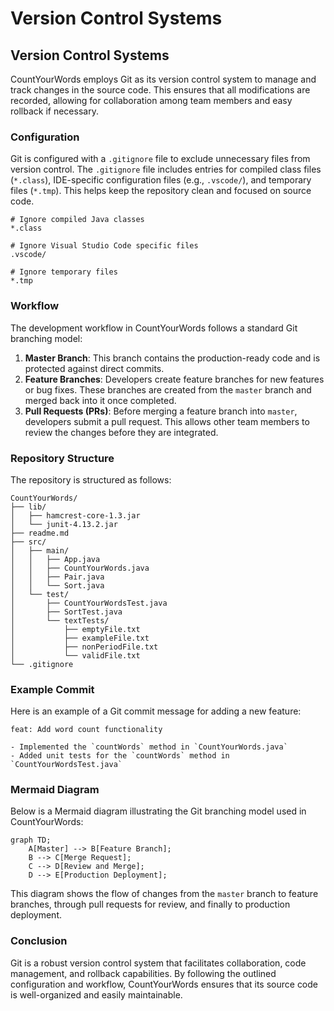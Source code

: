 # Version Control Systems

## Version Control Systems

CountYourWords employs Git as its version control system to manage and track changes in the source code. This ensures that all modifications are recorded, allowing for collaboration among team members and easy rollback if necessary.

### Configuration

Git is configured with a `.gitignore` file to exclude unnecessary files from version control. The `.gitignore` file includes entries for compiled class files (`*.class`), IDE-specific configuration files (e.g., `.vscode/`), and temporary files (`*.tmp`). This helps keep the repository clean and focused on source code.

```plaintext
# Ignore compiled Java classes
*.class

# Ignore Visual Studio Code specific files
.vscode/

# Ignore temporary files
*.tmp
```

### Workflow

The development workflow in CountYourWords follows a standard Git branching model:

1. **Master Branch**: This branch contains the production-ready code and is protected against direct commits.
2. **Feature Branches**: Developers create feature branches for new features or bug fixes. These branches are created from the `master` branch and merged back into it once completed.
3. **Pull Requests (PRs)**: Before merging a feature branch into `master`, developers submit a pull request. This allows other team members to review the changes before they are integrated.

### Repository Structure

The repository is structured as follows:

```plaintext
CountYourWords/
├── lib/
│   ├── hamcrest-core-1.3.jar
│   └── junit-4.13.2.jar
├── readme.md
├── src/
│   ├── main/
│   │   ├── App.java
│   │   ├── CountYourWords.java
│   │   ├── Pair.java
│   │   └── Sort.java
│   └── test/
│       ├── CountYourWordsTest.java
│       ├── SortTest.java
│       └── textTests/
│           ├── emptyFile.txt
│           ├── exampleFile.txt
│           ├── nonPeriodFile.txt
│           └── validFile.txt
└── .gitignore
```

### Example Commit

Here is an example of a Git commit message for adding a new feature:

```plaintext
feat: Add word count functionality

- Implemented the `countWords` method in `CountYourWords.java`
- Added unit tests for the `countWords` method in `CountYourWordsTest.java`
```

### Mermaid Diagram

Below is a Mermaid diagram illustrating the Git branching model used in CountYourWords:

```mermaid
graph TD;
    A[Master] --> B[Feature Branch];
    B --> C[Merge Request];
    C --> D[Review and Merge];
    D --> E[Production Deployment];
```

This diagram shows the flow of changes from the `master` branch to feature branches, through pull requests for review, and finally to production deployment.

### Conclusion

Git is a robust version control system that facilitates collaboration, code management, and rollback capabilities. By following the outlined configuration and workflow, CountYourWords ensures that its source code is well-organized and easily maintainable.